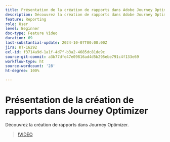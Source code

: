 ```yaml
---
title: Présentation de la création de rapports dans Adobe Journey Optimizer (AJO)
description: Découvrez la création de rapports dans Adobe Journey Optimizer (AJO).
feature: Reporting
role: User
level: Beginner
doc-type: Feature Video
duration: 69
last-substantial-update: 2024-10-07T00:00:00Z
jira: KT-16292
exl-id: f3714a9d-1a1f-4d7f-b3a2-4685dc81de9c
source-git-commit: a3b77dfe47e09816ad4d5b295ebe791c4f133e69
workflow-type: ht
source-wordcount: '28'
ht-degree: 100%

---
```


# Présentation de la création de rapports dans Journey Optimizer

Découvrez la création de rapports dans Journey Optimizer.

>[!VIDEO](https://video.tv.adobe.com/v/3432673/?learn=on)
